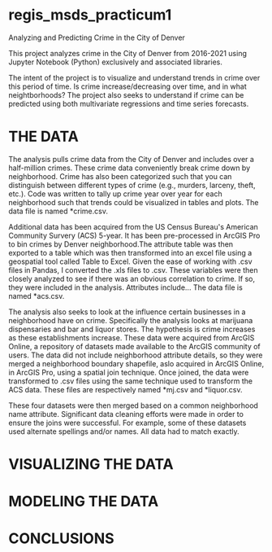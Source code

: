 # regis_msds_practicum1
Analyzing and Predicting Crime in the City of Denver

This project analyzes crime in the City of Denver from 2016-2021 using Jupyter Notebook (Python) exclusively and associated libraries.

The intent of the project is to visualize and understand trends in crime over this period of time. Is crime increase/decreasing over time, and in what neightborhoods? The project also seeks to understand if crime can be predicted using both multivariate regressions and time series forecasts.

# THE DATA

The analysis pulls crime data from the City of Denver and includes over a half-million crimes. These crime data conveniently break crime down by neighborhood. Crime has also been categorized such that you can distinguish between different types of crime (e.g., murders, larceny, theft, etc.). Code was written to tally up crime year over year for each neighborhood such that trends could be visualized in tables and plots. The data file is named *crime.csv.

Additional data has been acquired from the US Census Bureau's American Community Survery (ACS) 5-year. It has been pre-processed in ArcGIS Pro to bin crimes by Denver neighborhood.The attribute table was then exported to a table which was then transformed into an excel file using a geospatial tool called Table to Excel. Given the ease of working with .csv files in Pandas, I converted the .xls files to .csv. These variables were then closely analyzed to see if there was an obvious correlation to crime. If so, they were included in the analysis. Attributes include... The data file is named *acs.csv.

The analysis also seeks to look at the influence certain businesses in a neighborhood have on crime. Specifically the analysis looks at marijuana dispensaries and bar and liquor stores. The hypothesis is crime increases as these establishments increase. These data were acquired from ArcGIS Online, a repository of datasets made available to the ArcGIS community of users. The data did not include neighborhood attribute details, so they were merged a neighborhood boundary shapefile, aslo acquired in ArcGIS Online, in ArcGIS Pro, using a spatial join technique. Once joined, the data were transformed to .csv files using the same technique used to transform the ACS data. These files are respectively named *mj.csv and *liquor.csv.

These four datasets were then merged based on a common neighborhood name attribute. Significant data cleaning efforts were made in order to ensure the joins were successful. For example, some of these datasets used alternate spellings and/or names. All data had to match exactly.

# VISUALIZING THE DATA

# MODELING THE DATA

# CONCLUSIONS

